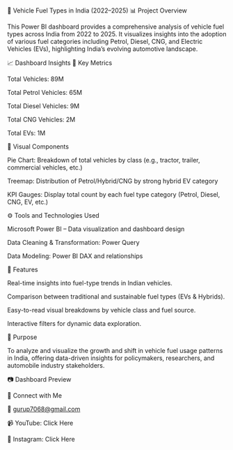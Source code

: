🚗 Vehicle Fuel Types in India (2022–2025)
📊 Project Overview

This Power BI dashboard provides a comprehensive analysis of vehicle fuel types across India from 2022 to 2025.
It visualizes insights into the adoption of various fuel categories including Petrol, Diesel, CNG, and Electric Vehicles (EVs), highlighting India’s evolving automotive landscape.

📈 Dashboard Insights
🔹 Key Metrics

Total Vehicles: 89M

Total Petrol Vehicles: 65M

Total Diesel Vehicles: 9M

Total CNG Vehicles: 2M

Total EVs: 1M

🔹 Visual Components

Pie Chart: Breakdown of total vehicles by class (e.g., tractor, trailer, commercial vehicles, etc.)

Treemap: Distribution of Petrol/Hybrid/CNG by strong hybrid EV category

KPI Gauges: Display total count by each fuel type category (Petrol, Diesel, CNG, EV, etc.)

⚙️ Tools and Technologies Used

Microsoft Power BI – Data visualization and dashboard design

Data Cleaning & Transformation: Power Query

Data Modeling: Power BI DAX and relationships

🚀 Features

Real-time insights into fuel-type trends in Indian vehicles.

Comparison between traditional and sustainable fuel types (EVs & Hybrids).

Easy-to-read visual breakdowns by vehicle class and fuel source.

Interactive filters for dynamic data exploration.

🎯 Purpose

To analyze and visualize the growth and shift in vehicle fuel usage patterns in India, offering data-driven insights for policymakers, researchers, and automobile industry stakeholders.

📷 Dashboard Preview

🔗 Connect with Me

📧 gurup7068@gmail.com

📹 YouTube: Click Here

📸 Instagram: Click Here
